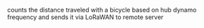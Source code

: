 counts the distance traveled with a bicycle based on hub dynamo frequency and sends it via LoRaWAN to remote server
